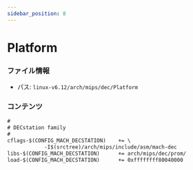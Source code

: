 ```yaml
---
sidebar_position: 8
---
```

# Platform

### ファイル情報

- パス: `linux-v6.12/arch/mips/dec/Platform`

### コンテンツ

```txt
#
# DECstation family
#
cflags-$(CONFIG_MACH_DECSTATION)	+= \
			-I$(srctree)/arch/mips/include/asm/mach-dec
libs-$(CONFIG_MACH_DECSTATION)		+= arch/mips/dec/prom/
load-$(CONFIG_MACH_DECSTATION)		+= 0xffffffff80040000

```
